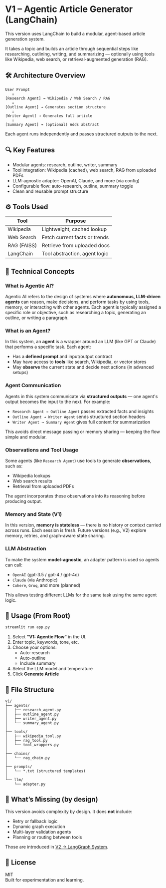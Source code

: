 # V1 – Agentic Article Generator (LangChain)

This version uses LangChain to build a modular, agent-based article generation system.

It takes a topic and builds an article through sequential steps like researching, outlining, writing, and summarizing — optionally using tools like Wikipedia, web search, or retrieval-augmented generation (RAG).



## 🛠️ Architecture Overview

```
User Prompt
   ↓
[Research Agent] → Wikipedia / Web Search / RAG
   ↓
[Outline Agent] → Generates section structure
   ↓
[Writer Agent] → Generates full article
   ↓
[Summary Agent] → (optional) Adds abstract
```

Each agent runs independently and passes structured outputs to the next.



## 🔍 Key Features

- Modular agents: research, outline, writer, summary  
- Tool integration: Wikipedia (cached), web search, RAG from uploaded PDFs  
- LLM-agnostic adapter: OpenAI, Claude, and more (via config)  
- Configurable flow: auto-research, outline, summary toggle  
- Clean and reusable prompt structure



## ⚙️ Tools Used

| Tool        | Purpose                        |
|-------------|--------------------------------|
| Wikipedia   | Lightweight, cached lookup     |
| Web Search  | Fetch current facts or trends  |
| RAG (FAISS) | Retrieve from uploaded docs    |
| LangChain   | Tool abstraction, agent logic  |


## 🧠 Technical Concepts

### What is Agentic AI?

Agentic AI refers to the design of systems where **autonomous, LLM-driven agents** can reason, make decisions, and perform tasks by using tools, memory, or interacting with other agents. Each agent is typically assigned a specific role or objective, such as researching a topic, generating an outline, or writing a paragraph.



### What is an Agent?

In this system, an **agent** is a wrapper around an LLM (like GPT or Claude) that performs a specific task. Each agent:

- Has a **defined prompt** and input/output contract
- May have access to **tools** like search, Wikipedia, or vector stores
- May **observe** the current state and decide next actions (in advanced setups)



### Agent Communication

Agents in this system communicate via **structured outputs** — one agent's output becomes the input to the next. For example:

- `Research Agent → Outline Agent` passes extracted facts and insights
- `Outline Agent → Writer Agent` sends structured section headers
- `Writer Agent → Summary Agent` gives full content for summarization

This avoids direct message passing or memory sharing — keeping the flow simple and modular.



### Observations and Tool Usage

Some agents (like `Research Agent`) use tools to generate **observations**, such as:

- Wikipedia lookups
- Web search results
- Retrieval from uploaded PDFs

The agent incorporates these observations into its reasoning before producing output.



### Memory and State (V1)

In this version, **memory is stateless** — there is no history or context carried across runs. Each session is fresh. Future versions (e.g., V2) explore memory, retries, and graph-aware state sharing.



### LLM Abstraction

To make the system **model-agnostic**, an adapter pattern is used so agents can call:

- `OpenAI` (gpt-3.5 / gpt-4 / gpt-4o)
- `Claude` (via Anthropic)
- `Cohere`, `Groq`, and more (planned)

This allows testing different LLMs for the same task using the same agent logic.


## 🧪 Usage (From Root)

```bash
streamlit run app.py
```

1. Select **"V1: Agentic Flow"** in the UI.  
2. Enter topic, keywords, tone, etc.  
3. Choose your options:
   - Auto-research  
   - Auto-outline  
   - Include summary  
4. Select the LLM model and temperature  
5. Click **Generate Article**



## 📁 File Structure

```
v1/
├── agents/
│   ├── research_agent.py
│   ├── outline_agent.py
│   ├── writer_agent.py
│   └── summary_agent.py
│
├── tools/
│   ├── wikipedia_tool.py
│   ├── rag_tool.py
│   └── tool_wrappers.py
│
├── chains/
│   └── rag_chain.py
│
├── prompts/
│   └── *.txt (structured templates)
│
└── llm/
    └── adapter.py
```



## 🚫 What’s Missing (by design)

This version avoids complexity by design. It does **not** include:

- Retry or fallback logic  
- Dynamic graph execution  
- Multi-layer validation agents  
- Planning or routing between tools  

Those are introduced in [V2 → LangGraph System](../v2/README.md).



## 📄 License

MIT  
Built for experimentation and learning.
